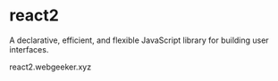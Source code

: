 # react2
A declarative, efficient, and flexible JavaScript library for building user interfaces.


react2.webgeeker.xyz
